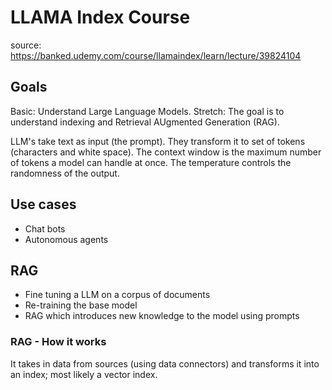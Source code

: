 # LLAMA Index Course

source: https://banked.udemy.com/course/llamaindex/learn/lecture/39824104

## Goals

Basic: Understand Large Language Models.
Stretch: The goal is to understand indexing and Retrieval AUgmented Generation (RAG).

LLM's take text as input (the prompt). They transform it to set of tokens (characters and white space). The context window is the maximum number of tokens a model can handle at once. The temperature controls the randomness of the output.

## Use cases

- Chat bots
- Autonomous agents

## RAG

- Fine tuning a LLM on a corpus of documents
- Re-training the base model
- RAG which introduces new knowledge to the model using prompts

### RAG - How it works

It takes in data from sources (using data connectors) and transforms it into an index; most likely a vector index.
